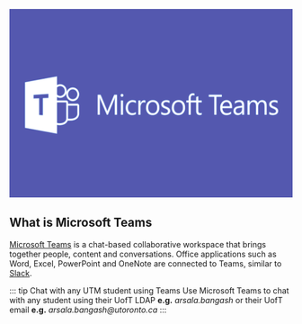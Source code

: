 [![Microsoft Teams Banner](./teams-banner.jpg)](https://teams.microsoft.com/l/team/19%3a9a293cfeb0d44967babe95ceaeff8fe2%40thread.skype/conversations?groupId=2dba53aa-e8b2-4a9b-a206-92677860a263&tenantId=78aac226-2f03-4b4d-9037-b46d56c55210/)

## What is Microsoft Teams

[Microsoft Teams](https://office365.utoronto.ca/about/teams/) is a chat-based collaborative workspace that brings together people, content and conversations. Office applications such as Word, Excel, PowerPoint and OneNote are connected to Teams, similar to [Slack](https://slack.com/intl/en-ca/).

::: tip Chat with any UTM student using Teams
Use Microsoft Teams to chat with any student using their UofT LDAP **e.g.** _arsala.bangash_ or their UofT email **e.g.** _arsala.bangash@utoronto.ca_
:::